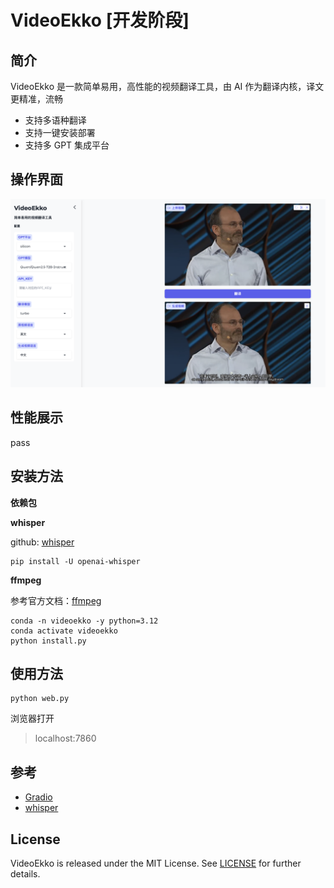 # VideoEkko [开发阶段]

## 简介
VideoEkko 是一款简单易用，高性能的视频翻译工具，由 AI 作为翻译内核，译文更精准，流畅

* 支持多语种翻译
* 支持一键安装部署
* 支持多 GPT 集成平台

## 操作界面

![interface](asset/demo.png)

## 性能展示

pass

## 安装方法

**依赖包** 

**whisper**

github: [whisper](https://github.com/openai/whisper)

```shell
pip install -U openai-whisper
```

**ffmpeg**

参考官方文档：[ffmpeg](https://www.ffmpeg.org)

```shell
conda -n videoekko -y python=3.12
conda activate videoekko
python install.py
```

## 使用方法

```shell
python web.py
```
浏览器打开
> localhost:7860

## 参考
* [Gradio](https://www.gradio.app)
* [whisper](https://github.com/openai/whisper)

## License
VideoEkko is released under the MIT License. See [LICENSE](./LICENSE) for further details.